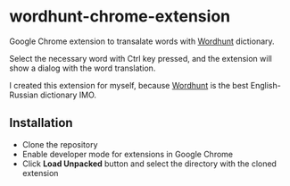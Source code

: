 # wordhunt-chrome-extension

Google Chrome extension to transalate words with [Wordhunt](https://wooordhunt.ru/) dictionary.

Select the necessary word with Ctrl key pressed, and the extension will show a dialog with the word translation.

I created this extension for myself, because [Wordhunt](https://wooordhunt.ru/) is the best English-Russian dictionary IMO.

## Installation

- Clone the repository
- Enable developer mode for extensions in Google Chrome
- Click **Load Unpacked** button and select the directory with the cloned extension
